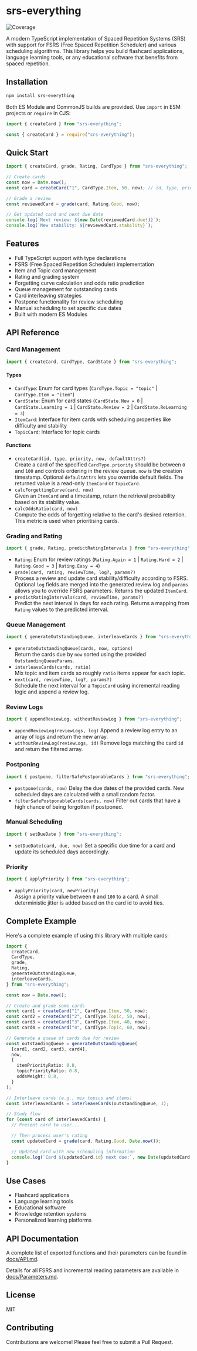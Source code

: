 # srs-everything
![Coverage](https://img.shields.io/badge/coverage-100%25-brightgreen.svg)

A modern TypeScript implementation of Spaced Repetition Systems (SRS) with support for FSRS (Free Spaced Repetition Scheduler) and various scheduling algorithms. This library helps you build flashcard applications, language learning tools, or any educational software that benefits from spaced repetition.

## Installation

```bash
npm install srs-everything
```

Both ES Module and CommonJS builds are provided. Use `import` in ESM projects or `require` in CJS:

```typescript
import { createCard } from "srs-everything";
```

```javascript
const { createCard } = require("srs-everything");
```

## Quick Start

```typescript
import { createCard, grade, Rating, CardType } from "srs-everything";

// Create cards
const now = Date.now();
const card = createCard("1", CardType.Item, 50, now); // id, type, priority, now

// Grade a review
const reviewedCard = grade(card, Rating.Good, now);

// Get updated card and next due date
console.log(`Next review: ${new Date(reviewedCard.due!)}`);
console.log(`New stability: ${reviewedCard.stability}`);
```

## Features

- Full TypeScript support with type declarations
- FSRS (Free Spaced Repetition Scheduler) implementation
- Item and Topic card management
- Rating and grading system
- Forgetting curve calculation and odds ratio prediction
- Queue management for outstanding cards
- Card interleaving strategies
- Postpone functionality for review scheduling
- Manual scheduling to set specific due dates
- Built with modern ES Modules

## API Reference

### Card Management

```typescript
import { createCard, CardType, CardState } from "srs-everything";
```

#### Types

- `CardType`: Enum for card types (`CardType.Topic = "topic"` | `CardType.Item = "item"`)
- `CardState`: Enum for card states (`CardState.New = 0` | `CardState.Learning = 1` | `CardState.Review = 2` | `CardState.ReLearning = 3`)
- `ItemCard`: Interface for item cards with scheduling properties like difficulty and stability
- `TopicCard`: Interface for topic cards

#### Functions

- `createCard(id, type, priority, now, defaultAttrs?)`  
  Create a card of the specified `CardType`. `priority` should be between `0` and
  `100` and controls ordering in the review queue. `now` is the creation
  timestamp. Optional `defaultAttrs` lets you override default fields. The
  returned value is a read-only `ItemCard` or `TopicCard`.
- `calcForgettingCurve(card, now)`  
  Given an `ItemCard` and a timestamp, return the retrieval probability based on
  its stability value.
- `calcOddsRatio(card, now)`  
  Compute the odds of forgetting relative to the card's desired retention. This
  metric is used when prioritising cards.

### Grading and Rating

```typescript
import { grade, Rating, predictRatingIntervals } from "srs-everything";
```

- `Rating`: Enum for review ratings (`Rating.Again = 1` | `Rating.Hard = 2` | `Rating.Good = 3` | `Rating.Easy = 4`)
- `grade(card, rating, reviewTime, log?, params?)`  
  Process a review and update card stability/difficulty according to FSRS.
  Optional `log` fields are merged into the generated review log and `params`
  allows you to override FSRS parameters. Returns the updated `ItemCard`.
- `predictRatingIntervals(card, reviewTime, params?)`  
  Predict the next interval in days for each rating. Returns a mapping from
  `Rating` values to the predicted interval.

### Queue Management

```typescript
import { generateOutstandingQueue, interleaveCards } from "srs-everything";
```

- `generateOutstandingQueue(cards, now, options)`  
  Return the cards due by `now` sorted using the provided
  `OutstandingQueueParams`.
- `interleaveCards(cards, ratio)`  
  Mix topic and item cards so roughly `ratio` items appear for each topic.
- `next(card, reviewTime, log?, params?)`  
  Schedule the next interval for a `TopicCard` using incremental reading logic
  and append a review log.

### Review Logs

```typescript
import { appendReviewLog, withoutReviewLog } from "srs-everything";
```

- `appendReviewLog(reviewLogs, log)`
  Append a review log entry to an array of logs and return the new array.
- `withoutReviewLog(reviewLogs, id)`
  Remove logs matching the card `id` and return the filtered array.

### Postponing

```typescript
import { postpone, filterSafePostponableCards } from "srs-everything";
```

- `postpone(cards, now)`
  Delay the due dates of the provided cards. New scheduled days are calculated
  with a small random factor.
- `filterSafePostponableCards(cards, now)`
  Filter out cards that have a high chance of being forgotten if postponed.

### Manual Scheduling

```typescript
import { setDueDate } from "srs-everything";
```

- `setDueDate(card, due, now)`
  Set a specific due time for a card and update its scheduled days accordingly.

### Priority

```typescript
import { applyPriority } from "srs-everything";
```

- `applyPriority(card, newPriority)`  
  Assign a priority value between `0` and `100` to a card. A small deterministic
  jitter is added based on the card id to avoid ties.

## Complete Example

Here's a complete example of using this library with multiple cards:

```typescript
import {
  createCard,
  CardType,
  grade,
  Rating,
  generateOutstandingQueue,
  interleaveCards,
} from "srs-everything";

const now = Date.now();

// Create and grade some cards
const card1 = createCard("1", CardType.Item, 50, now);
const card2 = createCard("2", CardType.Topic, 50, now);
const card3 = createCard("3", CardType.Item, 40, now);
const card4 = createCard("4", CardType.Topic, 60, now);

// Generate a queue of cards due for review
const outstandingQueue = generateOutstandingQueue(
  [card1, card2, card3, card4],
  now,
  {
    itemPriorityRatio: 0.8,
    topicPriorityRatio: 0.8,
    oddsWeight: 0.8,
  }
);

// Interleave cards (e.g., mix topics and items)
const interleavedCards = interleaveCards(outstandingQueue, 1);

// Study flow
for (const card of interleavedCards) {
  // Present card to user...

  // Then process user's rating
  const updatedCard = grade(card, Rating.Good, Date.now());

  // Updated card with new scheduling information
  console.log(`Card ${updatedCard.id} next due:`, new Date(updatedCard.due!));
}
```

## Use Cases

- Flashcard applications
- Language learning tools
- Educational software
- Knowledge retention systems
- Personalized learning platforms

## API Documentation

A complete list of exported functions and their parameters can be found in [docs/API.md](docs/API.md).

Details for all FSRS and incremental reading parameters are available in
[docs/Parameters.md](docs/Parameters.md).


## License

MIT

## Contributing

Contributions are welcome! Please feel free to submit a Pull Request.
